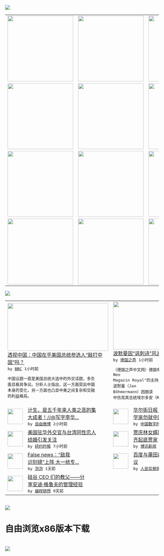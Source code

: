 

<a href="https://github.com/greatfire/z/raw/master/FreeBrowser.apk"><img src="https://raw.githubusercontent.com/greatfire/wiki/master/x/header.png" /></a><table><tr><td width="262" align="center" valign="center"><a href="https://github.com/greatfire/wiki/wiki/nyt" title="纽约时报中文网 国际纵览"><img src="https://raw.githubusercontent.com/greatfire/wiki/master/x/nyt_flag.png" width="215"/></a></td><td width="262" align="center" valign="center"><a href="https://github.com/greatfire/wiki/wiki/dw" title=""><img src="https://raw.githubusercontent.com/greatfire/wiki/master/x/dw_flag.png" width="215"/></a></td><td width="262" align="center" valign="center"><a href="https://github.com/greatfire/wiki/wiki/rmjd" title=""><img src="https://raw.githubusercontent.com/greatfire/wiki/master/x/rmjd_flag.png" width="215"/></a></td></tr><tr><td width="262" align="center" valign="center"><a href="https://github.com/paopaonetizen/website" title="泡泡 - 未经审查的互联网信息"><img src="https://raw.githubusercontent.com/greatfire/wiki/master/x/pp_flag.png" width="215"/></a></td><td width="262" align="center" valign="center"><a href="https://github.com/getlantern/mirror" title="以及自由微博和GreatFire.org官方中文论坛"><img src="https://raw.githubusercontent.com/greatfire/wiki/master/x/lantern_flag.png" width="215"/></a></td><td width="262" align="center" valign="center"><a href="https://github.com/cdtmirrors/m/" title=""><img src="https://raw.githubusercontent.com/greatfire/wiki/master/x/cdt_flag.png" width="215"/></a></td></tr><tr><td width="262" align="center" valign="center"><a href="https://github.com/program-think/blog" title="编程随想的博客"><img src="https://raw.githubusercontent.com/greatfire/wiki/master/x/pt_flag.png" width="215"/></a></td><td width="262" align="center" valign="center"><a href="https://github.com/greatfire/wiki/wiki/bbc" title=""><img src="https://raw.githubusercontent.com/greatfire/wiki/master/x/bbc_flag.png" width="215"/></a></td><td width="262" align="center" valign="center"><a href="https://github.com/freeweibo/s" title="自由微博 - 匿名和不受屏蔽的新浪微博搜索"><img src="https://raw.githubusercontent.com/greatfire/wiki/master/x/fw_flag.png" width="215"/></a></td></tr><tr><td width="262" align="center" valign="center"><a href="https://github.com/greatfire/wiki/wiki/google" title=""><img src="https://raw.githubusercontent.com/greatfire/wiki/master/x/google_flag.png" width="215"/></a></td><td width="262" align="center" valign="center"><a href="https://github.com/bxnews/boxun" title=""><img src="https://raw.githubusercontent.com/greatfire/wiki/master/x/bx_flag.png" width="215"/></a></td><td width="262" align="center" valign="center"><a href="https://github.com/greatfire/wiki/wiki/open-source" title="欢迎访问GreatFire.org开发者项目网站"><img src="https://raw.githubusercontent.com/greatfire/wiki/master/x/open-source_flag.png" width="215"/></a></td></tr></table><img src="https://raw.githubusercontent.com/greatfire/wiki/master/x/newsfeed text.png" /><table cols="4"><tr><td colspan="2" width="380"><a href="http://www.bbc.com/zhongwen/simp/focus_on_china/2016/05/160504_focus_on_china_us_election"><img src="http://a.files.bbci.co.uk/worldservice/live/assets/images/2014/01/26/140126120859_cn_china_us_flags_144x81_afp_nocredit.jpg" width="330" height="156"/></a></br><a href="http://www.bbc.com/zhongwen/simp/focus_on_china/2016/05/160504_focus_on_china_us_election">透视中国：中国在乎美国总统参选人“敲打中<br/>国”吗？</a></br><kbd> by <a href="http://www.bbc.co.uk/zhongwen/simp">BBC</a> 1小时前 </kbd></br><pre>中国议题一直是美国总统大选中的外交话题，多负<br/>面且极具争议。分析人士指出，这一方面突出中国<br/>本身的变化，另一方面也凸显中美之间复杂和交融<br/>的利益格局。</pre></td><td colspan="2" width="380"><a href="http://dw.com/p/1IhXM?maca=chi-GK-text-greatfire-all-chinese-15625-xml-mrss"><img src="http://www.dw.com/image/0,,19181200_302,00.jpg" width="330" height="156"/></a></br><a href="http://dw.com/p/1IhXM?maca=chi-GK-text-greatfire-all-chinese-15625-xml-mrss">波默曼因“讽刺诗”风波向默克尔“泄愤”</a></br><kbd> by <a href="http://dw.de">德国之声</a> 1小时前 </kbd></br><pre>（德国之声中文网）德国电视二台政治讽刺节目"<br/>Neo Magazin Royal"的主持人<br/>波默曼（Jan Böhmermann）因朗读<br/>中伤耳其总统埃尔多安（Rec...</pre></td></tr><tr><td><img src="https://raw.githubusercontent.com/greatfire/wiki/master/x/fw_logo.png" width="50" height="50"/></td><td width="280"><a href="https://freeweibo.com/weibo/3971462668833944">计生，是五千年来人类之恶的集<br/>大成者！//@写字李华...</a></br><kbd> by <a href="https://freeweibo.com/">自由微博</a> 2小时前 </kbd></td><td><img src="https://i0.wp.com/chinadigitaltimes.net/chinese/files/2016/05/OJ-AJ293_CMUZZL_16U_20160503120915.jpg?resize=600%2C546" width="50" height="50"/></td><td width="280"><a href="https://chinadigitaltimes.net/chinese/2016/05/%E5%8D%8E%E5%B0%94%E8%A1%97%E6%97%A5%E6%8A%A5-%E4%B8%AD%E5%9B%BD%E8%A6%81%E6%B1%82%E7%BB%8F%E6%B5%8E%E5%AD%A6%E5%AE%B6%E5%8B%BF%E5%B0%B1%E4%B8%AD%E5%9B%BD%E7%BB%8F%E6%B5%8E%E5%8F%91%E8%A1%A8/">华尔街日报 | 中国要求经济<br/>学家勿就中国经济发表悲观看法</a></br><kbd> by <a href="http://chinadigitaltimes.net/chinese/">中国数字时代</a> 3小时前 </kbd></td></tr><tr><td><img src="https://raw.githubusercontent.com/greatfire/wiki/master/x/nyt_logo.png" width="50" height="50"/></td><td width="280"><a href="https://d7odklm2qes9e.cloudfront.net/china/20160504/c04shanghai/">美国驻华外交官与台湾同性恋人<br/>结婚引发关注</a></br><kbd> by <a href="http://m.cn.nytimes.com/">纽约时报</a> 7小时前 </kbd></td><td><img src="http://www.boxun.com/news/images/2016/05/201605041235china1.jpg" width="50" height="50"/></td><td width="280"><a href="http://www.boxun.com/news/gb/china/2016/05/201605041235.shtml">贾庆林女婿刚现身辟谣　港媒再<br/>齐起底贾家</a></br><kbd> by <a href="http://www.boxun.com">博讯新闻</a> 11小时前 </kbd></td></tr><tr><td><img src="https://pao-pao.net/sites/pao-pao.net/files/styles/large/public/da_shu_ju_.jpg?itok=x7c_iRxJ" width="50" height="50"/></td><td width="280"><a href="https://pao-pao.net/article/688">False news：“敌我<br/>识别镜”上阵 大一统专...</a></br><kbd> by <a href="https://pao-pao.net">泡泡</a> 1天前 </kbd></td><td><img src="https://raw.githubusercontent.com/greatfire/wiki/master/x/rmjd_logo.png" width="50" height="50"/></td><td width="280"><a href="http://www.rmjdw.com//jiaodianwangtan/20160502/15528.html">百度与莆田再陷“虚假广告”争<br/>议 </a></br><kbd> by <a href="http://www.rmjdw.com/">人民监督网</a> 2天前 </kbd></td></tr><tr><td><img src="https://lh3.googleusercontent.com/sMUbBGt-8JQpr_t2wogfT7BYFCdefXSgRC9jTjI2qgBafnr-rGigfkDtOFi1M1SUGdbCC2_nOXUzp-QGv5t5FtDlrsVfYlxliT6cDvuSeTcpRLJJm3QoYtY4GTgUslBVboo8MCcPzLU" width="50" height="50"/></td><td width="280"><a href="http://feedproxy.google.com/~r/programthink/~3/drmgGUT99k4/Andy-Grove-Quotes-on-Leadership.html">硅谷 CEO 们的教父——分<br/>享安迪·格鲁夫的管理经验</a></br><kbd> by <a href="http://program-think.blogspot.com">编程随想</a> 9天前 </kbd></td></table></br><a href="https://github.com/greatfire/z/raw/master/FreeBrowser.apk"><img src="https://raw.githubusercontent.com/greatfire/wiki/master/x/download app.png" /></a><h1>自由浏览x86版本下载<h1><a href="https://github.com/greatfire/z/raw/master/FreeBrowser-x86.apk"><img src="https://raw.githubusercontent.com/greatfire/images/master/fb86.qr.png" /></a>